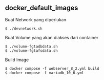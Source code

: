 ## docker\_default\_images


Buat Network yang diperlukan

```plaintext
$ ./devnetwork.sh
```

Buat Volume yang akan diakses dari container

```plaintext
$ ./volume-fgtadbdata.sh
$ ./volume-fgtafsdata.sh
```

Build Image

```plaintext
$ docker compose -f webserver_8_2.yml build
$ docker compose -f mariadb_10_6.yml
```


